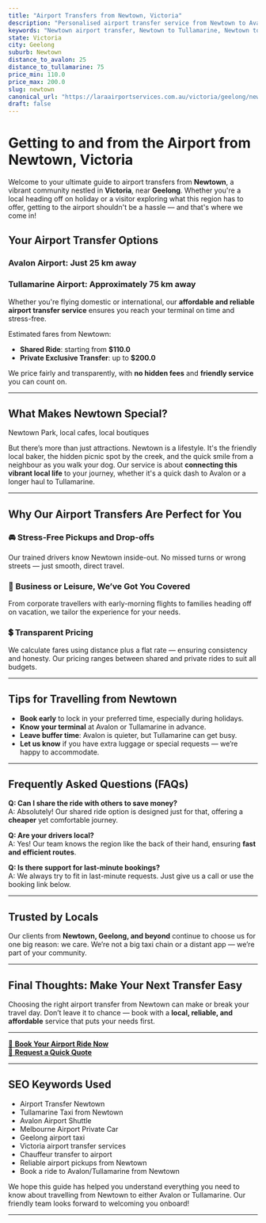 ```yaml
---
title: "Airport Transfers from Newtown, Victoria"
description: "Personalised airport transfer service from Newtown to Avalon and Tullamarine airports. Enjoy a smooth, affordable ride with us!"
keywords: "Newtown airport transfer, Newtown to Tullamarine, Newtown to Avalon, airport taxi Newtown, private airport transfer Newtown, shared ride Newtown, Newtown transfers, airport shuttle Newtown, book Newtown airport taxi, affordable Newtown airport transfer, Newtown airport transfer service, airport transfer Geelong, airport transfer Melbourne, Melbourne airport taxi, airport transfers Victoria, Tullamarine airport shuttle, Avalon airport transfers, Melbourne private transfer, airport transport services Melbourne"
state: Victoria
city: Geelong
suburb: Newtown
distance_to_avalon: 25
distance_to_tullamarine: 75
price_min: 110.0
price_max: 200.0
slug: newtown
canonical_url: "https://laraairportservices.com.au/victoria/geelong/newtown/"
draft: false
---
```


# Getting to and from the Airport from Newtown, Victoria

Welcome to your ultimate guide to airport transfers from **Newtown**, a vibrant community nestled in **Victoria**, near **Geelong**. Whether you're a local heading off on holiday or a visitor exploring what this region has to offer, getting to the airport shouldn't be a hassle — and that's where we come in!

## Your Airport Transfer Options

### Avalon Airport: Just 25 km away  
### Tullamarine Airport: Approximately 75 km away

Whether you're flying domestic or international, our **affordable and reliable airport transfer service** ensures you reach your terminal on time and stress-free.

Estimated fares from Newtown:
- **Shared Ride**: starting from **$110.0**
- **Private Exclusive Transfer**: up to **$200.0**

We price fairly and transparently, with **no hidden fees** and **friendly service** you can count on.

---

## What Makes Newtown Special?

Newtown Park, local cafes, local boutiques

But there’s more than just attractions. Newtown is a lifestyle. It's the friendly local baker, the hidden picnic spot by the creek, and the quick smile from a neighbour as you walk your dog. Our service is about **connecting this vibrant local life** to your journey, whether it's a quick dash to Avalon or a longer haul to Tullamarine.

---

## Why Our Airport Transfers Are Perfect for You

### 🚘 Stress-Free Pickups and Drop-offs
Our trained drivers know Newtown inside-out. No missed turns or wrong streets — just smooth, direct travel.

### 💼 Business or Leisure, We’ve Got You Covered
From corporate travellers with early-morning flights to families heading off on vacation, we tailor the experience for your needs.

### 💲 Transparent Pricing
We calculate fares using distance plus a flat rate — ensuring consistency and honesty. Our pricing ranges between shared and private rides to suit all budgets.

---

## Tips for Travelling from Newtown

- **Book early** to lock in your preferred time, especially during holidays.
- **Know your terminal** at Avalon or Tullamarine in advance.
- **Leave buffer time**: Avalon is quieter, but Tullamarine can get busy.
- **Let us know** if you have extra luggage or special requests — we’re happy to accommodate.

---

## Frequently Asked Questions (FAQs)

**Q: Can I share the ride with others to save money?**  
A: Absolutely! Our shared ride option is designed just for that, offering a **cheaper** yet comfortable journey.

**Q: Are your drivers local?**  
A: Yes! Our team knows the region like the back of their hand, ensuring **fast and efficient routes**.

**Q: Is there support for last-minute bookings?**  
A: We always try to fit in last-minute requests. Just give us a call or use the booking link below.

---

## Trusted by Locals

Our clients from **Newtown, Geelong, and beyond** continue to choose us for one big reason: we care. We’re not a big taxi chain or a distant app — we’re part of your community.

---

## Final Thoughts: Make Your Next Transfer Easy

Choosing the right airport transfer from Newtown can make or break your travel day. Don’t leave it to chance — book with a **local, reliable, and affordable** service that puts your needs first.

---

[📅 **Book Your Airport Ride Now**](https://laraairportservices.square.site/s/appointments)  
[📧 **Request a Quick Quote**](https://laraairportservices.square.site/contact-us)

---

## SEO Keywords Used
- Airport Transfer Newtown
- Tullamarine Taxi from Newtown
- Avalon Airport Shuttle
- Melbourne Airport Private Car
- Geelong airport taxi
- Victoria airport transfer services
- Chauffeur transfer to airport
- Reliable airport pickups from Newtown
- Book a ride to Avalon/Tullamarine from Newtown

We hope this guide has helped you understand everything you need to know about travelling from Newtown to either Avalon or Tullamarine. Our friendly team looks forward to welcoming you onboard!

---
